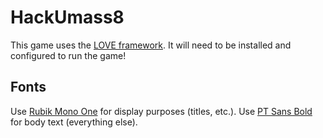 # HackUmass8

This game uses the [LOVE framework](https://love2d.org/). It will need to be installed and configured to run the game!

## Fonts

Use [Rubik Mono One](https://fonts.google.com/specimen/Rubik+Mono+One) for display purposes (titles, etc.). Use [PT Sans Bold](https://fonts.google.com/specimen/PT+Sans) for body text (everything else).
